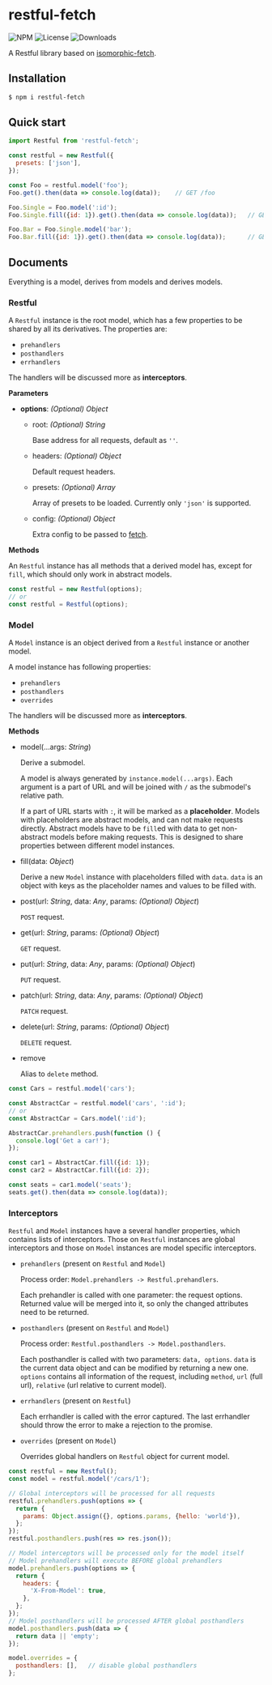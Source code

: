 # restful-fetch

![NPM](https://img.shields.io/npm/v/restful-fetch.svg)
![License](https://img.shields.io/npm/l/restful-fetch.svg)
![Downloads](https://img.shields.io/npm/dt/restful-fetch.svg)

A Restful library based on [isomorphic-fetch](https://github.com/matthew-andrews/isomorphic-fetch).

## Installation

``` sh
$ npm i restful-fetch
```

## Quick start

``` js
import Restful from 'restful-fetch';

const restful = new Restful({
  presets: ['json'],
});

const Foo = restful.model('foo');
Foo.get().then(data => console.log(data));    // GET /foo

Foo.Single = Foo.model(':id');
Foo.Single.fill({id: 1}).get().then(data => console.log(data));   // GET /foo/1

Foo.Bar = Foo.Single.model('bar');
Foo.Bar.fill({id: 1}).get().then(data => console.log(data));      // GET /foo/1/bar
```

## Documents

Everything is a model, derives from models and derives models.

### Restful

A `Restful` instance is the root model, which has a few properties to be shared
by all its derivatives. The properties are:

* `prehandlers`
* `posthandlers`
* `errhandlers`

The handlers will be discussed more as **interceptors**.

**Parameters**

* **options**: *(Optional) Object*

  * root: *(Optional) String*

    Base address for all requests, default as `''`.

  * headers: *(Optional) Object*

    Default request headers.

  * presets: *(Optional) Array*

    Array of presets to be loaded. Currently only `'json'` is supported.

  * config: *(Optional) Object*

    Extra config to be passed to [fetch](https://developer.mozilla.org/en-US/docs/Web/API/GlobalFetch/fetch).

**Methods**

An `Restful` instance has all methods that a derived model has, except for `fill`,
which should only work in abstract models.

``` js
const restful = new Restful(options);
// or
const restful = Restful(options);
```

### Model

A `Model` instance is an object derived from a `Restful` instance or another model.

A model instance has following properties:

* `prehandlers`
* `posthandlers`
* `overrides`

The handlers will be discussed more as **interceptors**.

**Methods**

* model(...args: *String*)

  Derive a submodel.

  A model is always generated by `instance.model(...args)`.
  Each argument is a part of URL and will be joined with `/` as the submodel's relative path.

  If a part of URL starts with `:`, it will be marked as a **placeholder**.
  Models with placeholders are abstract models, and can not make requests
  directly. Abstract models have to be `fill`ed with data to get non-abstract
  models before making requests. This is designed to share properties between
  different model instances.

* fill(data: *Object*)

  Derive a new `Model` instance with placeholders filled with `data`.
  `data` is an object with keys as the placeholder names and values to be filled with.

* post(url: *String*, data: *Any*, params: *(Optional) Object*)

  `POST` request.

* get(url: *String*, params: *(Optional) Object*)

  `GET` request.

* put(url: *String*, data: *Any*, params: *(Optional) Object*)

  `PUT` request.

* patch(url: *String*, data: *Any*, params: *(Optional) Object*)

  `PATCH` request.

* delete(url: *String*, params: *(Optional) Object*)

  `DELETE` request.

* remove

  Alias to `delete` method.

``` js
const Cars = restful.model('cars');

const AbstractCar = restful.model('cars', ':id');
// or
const AbstractCar = Cars.model(':id');

AbstractCar.prehandlers.push(function () {
  console.log('Get a car!');
});

const car1 = AbstractCar.fill({id: 1});
const car2 = AbstractCar.fill({id: 2});

const seats = car1.model('seats');
seats.get().then(data => console.log(data));
```

### Interceptors

`Restful` and `Model` instances have a several handler properties, which contains
lists of interceptors.
Those on `Restful` instances are global interceptors and those on `Model` instances
are model specific interceptors.

* `prehandlers` (present on `Restful` and `Model`)

  Process order: `Model.prehandlers -> Restful.prehandlers`.

  Each prehandler is called with one parameter: the request options. Returned value
  will be merged into it, so only the changed attributes need to be returned.

* `posthandlers` (present on `Restful` and `Model`)

  Process order: `Restful.posthandlers -> Model.posthandlers`.

  Each posthandler is called with two parameters: `data, options`. `data` is the
  current data object and can be modified by returning a new one. `options` contains
  all information of the request, including `method`, `url` (full url), `relative`
  (url relative to current model).

* `errhandlers` (present on `Restful`)

  Each errhandler is called with the error captured.
  The last errhandler should throw the error to make a rejection to the promise.

* `overrides` (present on `Model`)

  Overrides global handlers on `Restful` object for current model.

```js
const restful = new Restful();
const model = restful.model('/cars/1');

// Global interceptors will be processed for all requests
restful.prehandlers.push(options => {
  return {
    params: Object.assign({}, options.params, {hello: 'world'}),
  };
});
restful.posthandlers.push(res => res.json());

// Model interceptors will be processed only for the model itself
// Model prehandlers will execute BEFORE global prehandlers
model.prehandlers.push(options => {
  return {
    headers: {
      'X-From-Model': true,
    },
  };
});
// Model posthandlers will be processed AFTER global posthandlers
model.posthandlers.push(data => {
  return data || 'empty';
});

model.overrides = {
  posthandlers: [],   // disable global posthandlers
};
```
